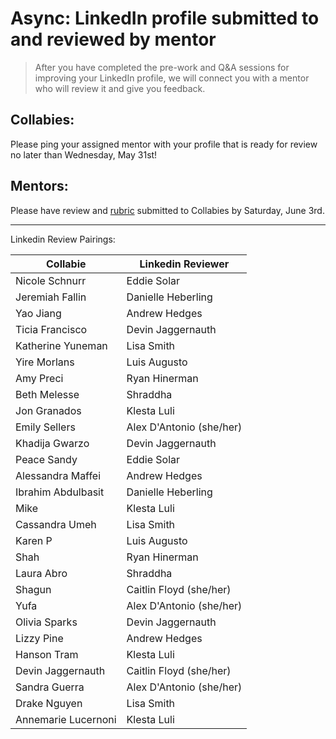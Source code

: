 # Async: LinkedIn profile submitted to and reviewed by mentor

> After you have completed the pre-work and Q&A sessions for improving your LinkedIn profile, we will connect you with a mentor who will review it and give you feedback.

## Collabies:

Please ping your assigned mentor with your profile that is ready for review no later than Wednesday, May 31st!

## Mentors:

Please have review and [rubric](https://docs.google.com/spreadsheets/d/1e0n1k6izyZM0mkmkL9zezr7FW2-qRLu-bmFnYBLVkLs/edit) submitted to Collabies by Saturday, June 3rd.

---

Linkedin Review Pairings:

[comment]: <> (Populate using the values in this CodeSandbox: https://codesandbox.io/s/career-lab-pairings-u1qmj?file=/src/App.js)
[comment]: <> (TODO: move this script into this project somehow)

| Collabie | Linkedin Reviewer |
| ---- | ---- |
| Nicole Schnurr | Eddie Solar
| Jeremiah Fallin | Danielle Heberling
| Yao Jiang | Andrew Hedges
| Ticia Francisco | Devin Jaggernauth
| Katherine Yuneman | Lisa Smith
| Yire Morlans | Luis Augusto
| Amy Preci | Ryan Hinerman
| Beth Melesse | Shraddha
| Jon Granados | Klesta Luli
| Emily Sellers | Alex D'Antonio (she/her)
| Khadija Gwarzo | Devin Jaggernauth
| Peace Sandy | Eddie Solar
| Alessandra Maffei | Andrew Hedges
| Ibrahim Abdulbasit | Danielle Heberling
| Mike | Klesta Luli
| Cassandra Umeh | Lisa Smith
| Karen P | Luis Augusto
| Shah | Ryan Hinerman
| Laura Abro | Shraddha
| Shagun | Caitlin Floyd (she/her)
| Yufa | Alex D'Antonio (she/her)
| Olivia Sparks | Devin Jaggernauth
| Lizzy Pine | Andrew Hedges
| Hanson Tram | Klesta Luli
| Devin Jaggernauth | Caitlin Floyd (she/her)
| Sandra Guerra | Alex D'Antonio (she/her)
| Drake Nguyen | Lisa Smith
| Annemarie Lucernoni | Klesta Luli
